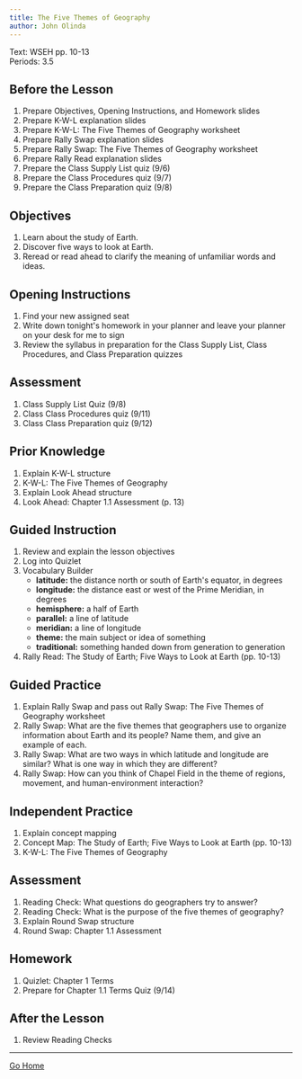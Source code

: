 ```yaml
---
title: The Five Themes of Geography
author: John Olinda
---
```


Text: WSEH pp. 10-13  
Periods: 3.5

## Before the Lesson

1. Prepare Objectives, Opening Instructions, and Homework slides
2. Prepare K-W-L explanation slides
3. Prepare K-W-L: The Five Themes of Geography worksheet
4. Prepare Rally Swap explanation slides
5. Prepare Rally Swap: The Five Themes of Geography worksheet
6. Prepare Rally Read explanation slides
7. Prepare the Class Supply List quiz (9/6)
2. Prepare the Class Procedures quiz (9/7)
3. Prepare the Class Preparation quiz (9/8)

## Objectives

1. Learn about the study of Earth.
2. Discover five ways to look at Earth.
3. Reread or read ahead to clarify the meaning of unfamiliar words and ideas.

## Opening Instructions

1. Find your new assigned seat
2. Write down tonight's homework in your planner and leave your planner on your desk for me to sign
3. Review the syllabus in preparation for the Class Supply List, Class Procedures, and Class Preparation quizzes

## Assessment

1. Class Supply List Quiz (9/8)
2. Class Class Procedures quiz (9/11)
3. Class Class Preparation quiz (9/12)

## Prior Knowledge

1. Explain K-W-L structure
2. K-W-L: The Five Themes of Geography
3. Explain Look Ahead structure
4. Look Ahead: Chapter 1.1 Assessment (p. 13)

## Guided Instruction

1. Review and explain the lesson objectives
2. Log into Quizlet
3. Vocabulary Builder
    - **latitude:** the distance north or south of Earth's equator, in degrees
    - **longitude:** the distance east or west of the Prime Meridian, in degrees
    - **hemisphere:** a half of Earth
    - **parallel:** a line of latitude
    - **meridian:** a line of longitude
    - **theme:** the main subject or idea of something
    - **traditional:** something handed down from generation to generation
4. Rally Read: The Study of Earth; Five Ways to Look at Earth (pp. 10-13)

## Guided Practice

1. Explain Rally Swap and pass out Rally Swap: The Five Themes of Geography worksheet
2. Rally Swap: What are the five themes that geographers use to organize information about Earth and its people? Name them, and give an example of each.
3. Rally Swap: What are two ways in which latitude and longitude are similar? What is one way in which they are different?
4. Rally Swap: How can you think of Chapel Field in the theme of regions, movement, and human-environment interaction?

## Independent Practice

1. Explain concept mapping
2. Concept Map: The Study of Earth; Five Ways to Look at Earth (pp. 10-13)
3. K-W-L: The Five Themes of Geography

## Assessment

1. Reading Check: What questions do geographers try to answer?
2. Reading Check: What is the purpose of the five themes of geography?
3. Explain Round Swap structure
4. Round Swap: Chapter 1.1 Assessment

## Homework

1. Quizlet: Chapter 1 Terms
2. Prepare for Chapter 1.1 Terms Quiz (9/14)

## After the Lesson

1. Review Reading Checks

---

[Go Home](index.html)
